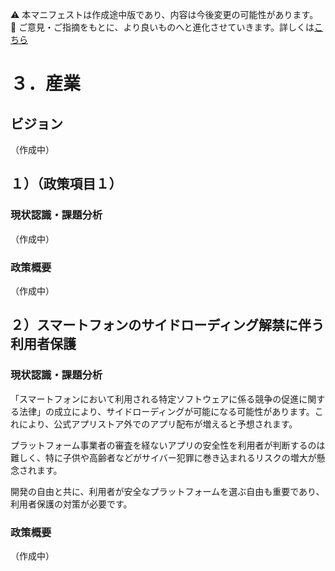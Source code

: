 ⚠️ 本マニフェストは作成途中版であり、内容は今後変更の可能性があります。  
💬 ご意見・ご指摘をもとに、より良いものへと進化させていきます。詳しくは[こちら](README.md#このマニフェスト自身もみんなの知恵を集めて改善していきます)

# ３．産業

## ビジョン

（作成中）

## １）（政策項目１）

### 現状認識・課題分析

（作成中）

### 政策概要

（作成中）

## ２）スマートフォンのサイドローディング解禁に伴う利用者保護

### 現状認識・課題分析

「スマートフォンにおいて利用される特定ソフトウェアに係る競争の促進に関する法律」の成立により、サイドローディングが可能になる可能性があります。これにより、公式アプリストア外でのアプリ配布が増えると予想されます。

プラットフォーム事業者の審査を経ないアプリの安全性を利用者が判断するのは難しく、特に子供や高齢者などがサイバー犯罪に巻き込まれるリスクの増大が懸念されます。

開発の自由と共に、利用者が安全なプラットフォームを選ぶ自由も重要であり、利用者保護の対策が必要です。

### 政策概要

（作成中）

